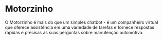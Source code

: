 # Motorzinho
 O Motorzinho é mais do que um simples chatbot - é um companheiro virtual que oferece assistência em uma variedade de tarefas e fornece respostas rápidas e precisas às suas perguntas sobre manutenção automotiva. 
